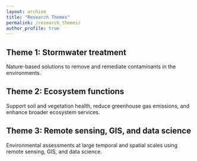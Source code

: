 ```yaml
---
layout: archive
title: "Research Themes"
permalink: /research_themes/
author_profile: true
---
```


## Theme 1: Stormwater treatment
Nature-based solutions to remove and remediate contaminants in the environments.

## Theme 2: Ecosystem functions
Support soil and vegetation health, reduce greenhouse gas emissions, and enhance broader ecosystem services.

## Theme 3: Remote sensing, GIS, and data science
Environmental assessments at large temporal and spatial scales using remote sensing, GIS, and data science.
